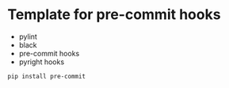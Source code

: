# Template for pre-commit hooks

 - pylint
 - black
 - pre-commit hooks
 - pyright hooks

```
pip install pre-commit
```
